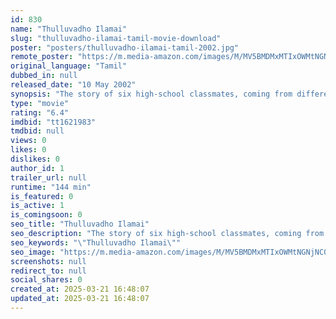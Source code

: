```yaml
---
id: 830
name: "Thulluvadho Ilamai"
slug: "thulluvadho-ilamai-tamil-movie-download"
poster: "posters/thulluvadho-ilamai-tamil-2002.jpg"
remote_poster: "https://m.media-amazon.com/images/M/MV5BMDMxMTIxOWMtNGNjNC00NGE3LTllN2YtMjVkNzIxMDQ4YWY3XkEyXkFqcGdeQXVyOTk3NTc2MzE@._V1_SX300.jpg"
original_language: "Tamil"
dubbed_in: null
released_date: "10 May 2002"
synopsis: "The story of six high-school classmates, coming from different strata of society, who have each their own problems in their respective families and they deciding to live together on their own the help of an older friend of theirs."
type: "movie"
rating: "6.4"
imdbid: "tt1621983"
tmdbid: null
views: 0
likes: 0
dislikes: 0
author_id: 1
trailer_url: null
runtime: "144 min"
is_featured: 0
is_active: 1
is_comingsoon: 0
seo_title: "Thulluvadho Ilamai"
seo_description: "The story of six high-school classmates, coming from different strata of society, who have each their own problems in their respective families and they deciding to live together on their own the help of an older friend of theirs."
seo_keywords: "\"Thulluvadho Ilamai\""
seo_image: "https://m.media-amazon.com/images/M/MV5BMDMxMTIxOWMtNGNjNC00NGE3LTllN2YtMjVkNzIxMDQ4YWY3XkEyXkFqcGdeQXVyOTk3NTc2MzE@._V1_SX300.jpg"
screenshots: null
redirect_to: null
social_shares: 0
created_at: 2025-03-21 16:48:07
updated_at: 2025-03-21 16:48:07
---
```



